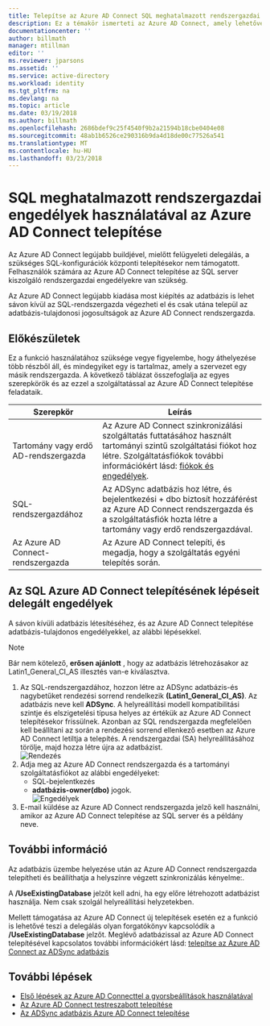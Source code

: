 ```yaml
---
title: Telepítse az Azure AD Connect SQL meghatalmazott rendszergazdai engedélyek használatával |} Microsoft Docs
description: Ez a témakör ismerteti az Azure AD Connect, amely lehetővé teszi egy olyan fiókkal, amely csak az SQL dbo jogosultságokkal rendelkezik a telepítéshez tartozó frissítés.
documentationcenter: ''
author: billmath
manager: mtillman
editor: ''
ms.reviewer: jparsons
ms.assetid: ''
ms.service: active-directory
ms.workload: identity
ms.tgt_pltfrm: na
ms.devlang: na
ms.topic: article
ms.date: 03/19/2018
ms.author: billmath
ms.openlocfilehash: 2686bdef9c25f4540f9b2a21594b18cbe0404e08
ms.sourcegitcommit: 48ab1b6526ce290316b9da4d18de00c77526a541
ms.translationtype: MT
ms.contentlocale: hu-HU
ms.lasthandoff: 03/23/2018
---
```

# <a name="install-azure-ad-connect-using-sql-delegated-administrator-permissions"></a>SQL meghatalmazott rendszergazdai engedélyek használatával az Azure AD Connect telepítése
Az Azure AD Connect legújabb buildjével, mielőtt felügyeleti delegálás, a szükséges SQL-konfigurációk központi telepítésekor nem támogatott.  Felhasználók számára az Azure AD Connect telepítése az SQL server kiszolgáló rendszergazdai engedélyekre van szükség.

Az Azure AD Connect legújabb kiadása most kiépítés az adatbázis is lehet sávon kívül az SQL-rendszergazda végezheti el és csak utána települ az adatbázis-tulajdonosi jogosultságok az Azure AD Connect rendszergazda.

## <a name="before-you-begin"></a>Előkészületek
Ez a funkció használatához szüksége vegye figyelembe, hogy áthelyezése több részből áll, és mindegyiket egy is tartalmaz, amely a szervezet egy másik rendszergazda.  A következő táblázat összefoglalja az egyes szerepkörök és az ezzel a szolgáltatással az Azure AD Connect telepítése feladataik.

|Szerepkör|Leírás|
|-----|-----|
|Tartomány vagy erdő AD-rendszergazda|Az Azure AD Connect szinkronizálási szolgáltatás futtatásához használt tartományi szintű szolgáltatási fiókot hoz létre.  Szolgáltatásfiókok további információkért lásd: [fiókok és engedélyek](active-directory-aadconnect-accounts-permissions.md).
|SQL-rendszergazdához|Az ADSync adatbázis hoz létre, és bejelentkezési + dbo biztosít hozzáférést az Azure AD Connect rendszergazda és a szolgáltatásfiók hozta létre a tartomány vagy erdő rendszergazdával.|
Az Azure AD Connect-rendszergazda|Az Azure AD Connect telepíti, és megadja, hogy a szolgáltatás egyéni telepítés során.

## <a name="steps-for-installing-azure-ad-connect-using-sql-delegated-permissions"></a>Az SQL Azure AD Connect telepítésének lépéseit delegált engedélyek
A sávon kívüli adatbázis létesítéséhez, és az Azure AD Connect telepítése adatbázis-tulajdonos engedélyekkel, az alábbi lépésekkel.

>[!NOTE]
>Bár nem kötelező, **erősen ajánlott** , hogy az adatbázis létrehozásakor az Latin1_General_CI_AS illesztés van-e kiválasztva.


1.  Az SQL-rendszergazdához, hozzon létre az ADSync adatbázis-és nagybetűket rendezési sorrend rendelkezik **(Latin1_General_CI_AS)**.  Az adatbázis neve kell **ADSync**.  A helyreállítási modell kompatibilitási szintje és elszigetelési típusa helyes az értékük az Azure AD Connect telepítésekor frissülnek.  Azonban az SQL rendszergazda megfelelően kell beállítani az során a rendezési sorrend ellenkező esetben az Azure AD Connect letiltja a telepítés.  A rendszergazdai (SA) helyreállításához törölje, majd hozza létre újra az adatbázist.</br>
![Rendezés](media/active-directory-aadconnect-sql-delegation/sql1.png)
2.  Adja meg az Azure AD Connect rendszergazda és a tartományi szolgáltatásfiókot az alábbi engedélyeket:
    - SQL-bejelentkezés 
    - **adatbázis-owner(dbo)** jogok.  </br>
![Engedélyek](media/active-directory-aadconnect-sql-delegation/sql3.png)
3.  E-mail küldése az Azure AD Connect rendszergazda jelző kell használni, amikor az Azure AD Connect telepítése az SQL server és a példány neve.

## <a name="additional-information"></a>További információ
Az adatbázis üzembe helyezése után az Azure AD Connect rendszergazda telepítheti és beállíthatja a helyszínre végzett szinkronizálás kényelme:.  

A **/UseExistingDatabase** jelzőt kell adni, ha egy előre létrehozott adatbázist használja.  Nem csak szolgál helyreállítási helyzetekben.

Mellett támogatása az Azure AD Connect új telepítések esetén ez a funkció is lehetővé teszi a delegálás olyan forgatókönyv kapcsolódik a **/UseExistingDatabase** jelzőt.  Meglévő adatbázissal az Azure AD Connect telepítésével kapcsolatos további információkért lásd: [telepítse az Azure AD Connect az ADSync adatbázis](active-directory-aadconnect-existing-database.md)


## <a name="next-steps"></a>További lépések
- [Első lépések az Azure AD Connecttel a gyorsbeállítások használatával](active-directory-aadconnect-get-started-express.md)
- [Az Azure AD Connect testreszabott telepítése](active-directory-aadconnect-get-started-custom.md)
- [Az ADSync adatbázis Azure AD Connect telepítése](active-directory-aadconnect-existing-database.md)  
